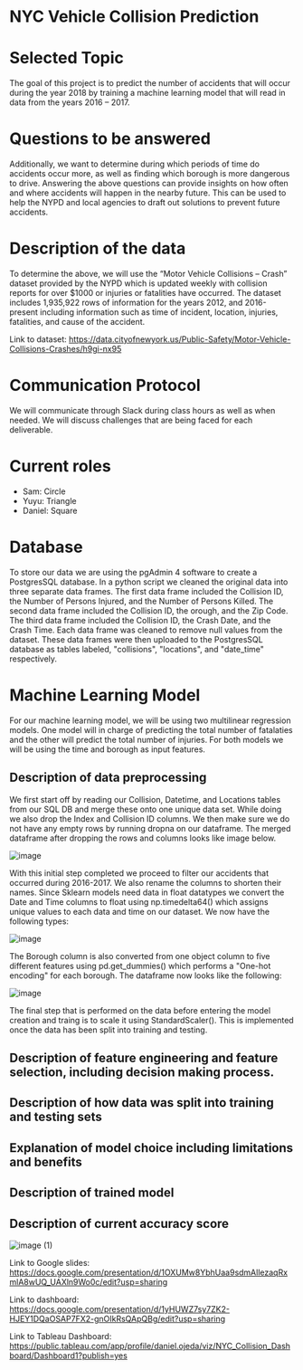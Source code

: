 # NYC Vehicle Collision Prediction

# Selected Topic
The goal of this project is to predict the number of accidents that will occur during the year 2018 by training a machine learning model that will read in data from the years 2016 – 2017.

# Questions to be answered
Additionally, we want to determine during which periods of time do accidents occur more, as well as finding which borough is more dangerous to drive. Answering the above questions can provide insights on how often and where accidents will happen in the nearby future. This can be used to help the NYPD and local agencies to draft out solutions to prevent future accidents.

# Description of the data
To determine the above, we will use the “Motor Vehicle Collisions – Crash” dataset provided by the NYPD which is updated weekly with collision reports for over $1000 or injuries or fatalities have occurred. The dataset includes 1,935,922 rows of information for the years 2012, and 2016-present including information such as time of incident, location, injuries, fatalities, and cause of the accident.

Link to dataset: https://data.cityofnewyork.us/Public-Safety/Motor-Vehicle-Collisions-Crashes/h9gi-nx95

# Communication Protocol

We will communicate through Slack during class hours as well as when needed. We will discuss challenges that are being faced for each deliverable.

# Current roles

- Sam: Circle
- Yuyu: Triangle
- Daniel: Square


# Database

To store our data we are using the pgAdmin 4 software to create a PostgresSQL database. In a python script we cleaned the original data into three separate data frames. The first data frame included the Collision ID, the Number of Persons Injured, and the Number of Persons Killed. The second data frame included the Collision ID, the orough, and the Zip Code. The third data frame included the Collision ID, the Crash Date, and the Crash Time. Each data frame was cleaned to remove null values from the dataset. These data frames were then uploaded to the PostgresSQL database as tables labeled, "collisions", "locations", and "date_time" respectively. 

# Machine Learning Model

For our machine learning model, we will be using two multilinear regression models. One model will in charge of predicting the total number of fatalaties and the other will predict the total number of injuries. For both models we will be using the time and borough as input features.

## Description of data preprocessing
We first start off by reading our Collision, Datetime, and Locations tables from our SQL DB and merge these onto one unique data set. While doing we also drop the Index and Collision ID columns. We then make sure we do not have any empty rows by running dropna on our dataframe. The merged dataframe after dropping the rows and columns looks like image below.

![image](https://user-images.githubusercontent.com/20058842/199558345-82de1e13-456f-4e4f-bccf-9852d3d21e2d.png)

With this initial step completed we proceed to filter our accidents that occurred during 2016-2017. We also rename the columns to shorten their names. Since Sklearn models need data in float datatypes we convert the Date and Time columns to float using np.timedelta64() which assigns unique values to each data and time on our dataset. We now have the following types:

![image](https://user-images.githubusercontent.com/20058842/199556039-3e542d38-0892-435c-90de-7915ed7a9a8f.png)

The Borough column is also converted from one object column to five different features using pd.get_dummies() which performs a "One-hot encoding" for each borough. The dataframe now looks like the following:

![image](https://user-images.githubusercontent.com/20058842/199557086-201a93b4-a897-435f-881b-af5bb9cc5eac.png)

The final step that is performed on the data before entering the model creation and traing is to scale it using StandardScaler(). This is implemented once the data has been split into training and testing.

## Description of feature engineering and feature selection, including decision making process.


## Description of how data was split into training and testing sets


## Explanation of model choice including limitations and benefits


## Description of trained model


## Description of current accuracy score



![image (1)](https://user-images.githubusercontent.com/85198012/196573742-1faede1b-da30-4511-9aa1-ab8bbb4c9b9e.png)


Link to Google slides: https://docs.google.com/presentation/d/1OXUMw8YbhUaa9sdmAllezaqRxmlA8wUQ_UAXln9Wo0c/edit?usp=sharing

Link to dashboard: https://docs.google.com/presentation/d/1yHUWZ7sy7ZK2-HJEY1DQaOSAP7FX2-gnOIkRsQApQBg/edit?usp=sharing

Link to Tableau Dashboard: https://public.tableau.com/app/profile/daniel.ojeda/viz/NYC_Collision_Dashboard/Dashboard1?publish=yes
